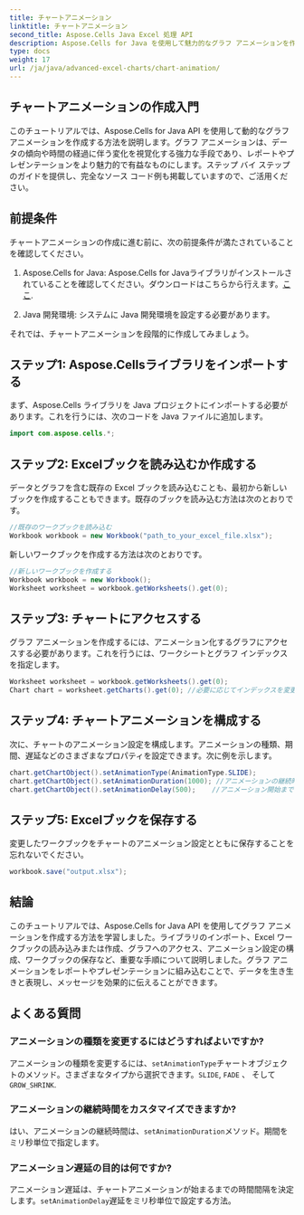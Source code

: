 ```yaml
---
title: チャートアニメーション
linktitle: チャートアニメーション
second_title: Aspose.Cells Java Excel 処理 API
description: Aspose.Cells for Java を使用して魅力的なグラフ アニメーションを作成する方法を学びます。動的なデータ視覚化のためのステップ バイ ステップ ガイドとソース コードが含まれています。
type: docs
weight: 17
url: /ja/java/advanced-excel-charts/chart-animation/
---
```


## チャートアニメーションの作成入門

このチュートリアルでは、Aspose.Cells for Java API を使用して動的なグラフ アニメーションを作成する方法を説明します。グラフ アニメーションは、データの傾向や時間の経過に伴う変化を視覚化する強力な手段であり、レポートやプレゼンテーションをより魅力的で有益なものにします。ステップ バイ ステップのガイドを提供し、完全なソース コード例も掲載していますので、ご活用ください。

## 前提条件

チャートアニメーションの作成に進む前に、次の前提条件が満たされていることを確認してください。

1.  Aspose.Cells for Java: Aspose.Cells for Javaライブラリがインストールされていることを確認してください。ダウンロードはこちらから行えます。[ここ](https://releases.aspose.com/cells/java/).

2. Java 開発環境: システムに Java 開発環境を設定する必要があります。

それでは、チャートアニメーションを段階的に作成してみましょう。

## ステップ1: Aspose.Cellsライブラリをインポートする

まず、Aspose.Cells ライブラリを Java プロジェクトにインポートする必要があります。これを行うには、次のコードを Java ファイルに追加します。

```java
import com.aspose.cells.*;
```

## ステップ2: Excelブックを読み込むか作成する

データとグラフを含む既存の Excel ブックを読み込むことも、最初から新しいブックを作成することもできます。既存のブックを読み込む方法は次のとおりです。

```java
//既存のワークブックを読み込む
Workbook workbook = new Workbook("path_to_your_excel_file.xlsx");
```

新しいワークブックを作成する方法は次のとおりです。

```java
//新しいワークブックを作成する
Workbook workbook = new Workbook();
Worksheet worksheet = workbook.getWorksheets().get(0);
```

## ステップ3: チャートにアクセスする

グラフ アニメーションを作成するには、アニメーション化するグラフにアクセスする必要があります。これを行うには、ワークシートとグラフ インデックスを指定します。

```java
Worksheet worksheet = workbook.getWorksheets().get(0);
Chart chart = worksheet.getCharts().get(0); //必要に応じてインデックスを変更する
```

## ステップ4: チャートアニメーションを構成する

次に、チャートのアニメーション設定を構成します。アニメーションの種類、期間、遅延などのさまざまなプロパティを設定できます。次に例を示します。

```java
chart.getChartObject().setAnimationType(AnimationType.SLIDE);
chart.getChartObject().setAnimationDuration(1000); //アニメーションの継続時間（ミリ秒）
chart.getChartObject().setAnimationDelay(500);    //アニメーション開始までの遅延（ミリ秒）
```

## ステップ5: Excelブックを保存する

変更したワークブックをチャートのアニメーション設定とともに保存することを忘れないでください。

```java
workbook.save("output.xlsx");
```

## 結論

このチュートリアルでは、Aspose.Cells for Java API を使用してグラフ アニメーションを作成する方法を学習しました。ライブラリのインポート、Excel ワークブックの読み込みまたは作成、グラフへのアクセス、アニメーション設定の構成、ワークブックの保存など、重要な手順について説明しました。グラフ アニメーションをレポートやプレゼンテーションに組み込むことで、データを生き生きと表現し、メッセージを効果的に伝えることができます。

## よくある質問

### アニメーションの種類を変更するにはどうすればよいですか?

アニメーションの種類を変更するには、`setAnimationType`チャートオブジェクトのメソッド。さまざまなタイプから選択できます。`SLIDE`, `FADE` 、 そして`GROW_SHRINK`.

### アニメーションの継続時間をカスタマイズできますか?

はい、アニメーションの継続時間は、`setAnimationDuration`メソッド。期間をミリ秒単位で指定します。

### アニメーション遅延の目的は何ですか?

アニメーション遅延は、チャートアニメーションが始まるまでの時間間隔を決定します。`setAnimationDelay`遅延をミリ秒単位で設定する方法。